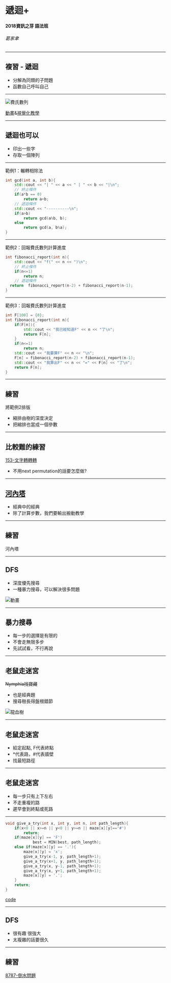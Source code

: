 # 遞迴+
#### 2018資訊之芽 語法班
###### 葛家聿

---

## 複習 - 遞迴

* 分解為同類的子問題
* 函數自己呼叫自己

----

![費氏數列](https://i.imgur.com/N3hRUG6.png)

[動畫](https://media.giphy.com/media/8OPxC6alN0SEQyvVRq/giphy.gif)&[視覺化教學](https://goo.gl/AQhy6A)

---

## 遞迴也可以
* 印出一些字
* 存取一個陣列

----

範例1：輾轉相除法
```cpp
int gcd(int a, int b){
	std::cout << "| " << a << " | " << b << "|\n";
	// 終止條件
	if(a*b == 0)
		return a+b;
	// 遞迴條件
	std::cout << "----------\n";
	if(a>b)
		return gcd(a%b, b);
	else
		return gcd(a, b%a);
}
```

----

範例2：回報費氏數列計算進度
```cpp
int fibonacci_report(int n){
	std::cout << "f(" << n << ")\n";
	// 終止條件
	if(n<=1)
		return n;
	// 遞迴條件
  return  fibonacci_report(n-2) + fibonacci_report(n-1);
}
```

----

範例3：回報費氏數列計算進度
```cpp
int F[100] = {0};
int fibonacci_report(int n){
	if(F[n]){
		std::cout << "我已經知道F" << n << "了\n";
		return F[n];
	}
	if(n<=1)
		return n;
	std::cout << "我要算F" << n << "\n";
    F[n] = fibonacci_report(n-2) + fibonacci_report(n-1);
	std::cout << "我算出F" << n << "=" << F[n] << "了\n";
    return F[n];
}
```

----

## 練習
將範例2排版

* 縮排由樹的深度決定
* 把縮排也當成一個參數

----

## 比較難的練習
[153-文字轉轉轉](https://neoj.sprout.tw/problem/153/)
* 不用next permutation的話要怎麼做?

---

## [河內塔](https://zh.wikipedia.org/zh-tw/%E6%B1%89%E8%AF%BA%E5%A1%94)
* 經典中的經典
* 除了計算步數，我們要輸出搬動教學

----

## 練習
河內塔


---

## DFS
* 深度優先搜尋
* 一種暴力搜尋，可以解決很多問題

![動畫](https://media.giphy.com/media/8OPxC6alN0SEQyvVRq/giphy.gif)

----

## 暴力搜尋
* 每一步的選擇是有限的
* 不會走無限多步
* 先試試看，不行再說

----

## 老鼠走迷宮
<s>Nymphia找寶藏</s>
* 也是經典題
* 搜尋樹長得盤根錯節

![龍血樹](https://cdn2.ettoday.net/images/10/d10323.jpg)

----

## 老鼠走迷宮
* 給定起點, F代表終點
* \*代表路，#代表牆壁
* 找最短路徑

----

## 老鼠走迷宮
* 每一步只有上下左右
* 不走重複的路
* 遲早會到終點或死路

----

```cpp
void give_a_try(int x, int y, int n, int path_length){
	if(x<0 || x>=n || y<0 || y>=n || maze[x][y]=='#')
		return;
	if(maze[x][y] == 'F')
			best = MIN(best, path_length);
	else if(maze[x][y] == '.'){
		maze[x][y] = 'x';
		give_a_try(x-1, y, path_length+1);
		give_a_try(x+1, y, path_length+1);
		give_a_try(x, y-1, path_length+1);
		give_a_try(x, y+1, path_length+1);
		maze[x][y] = '.';
	}
	return;
}
```
[code](https://gist.github.com/oopzzozzo/805ed29c2b89dc3d5186b58cb816c6ef)

----

## DFS
* 很有趣 很強大
* 太複雜的話要很久

---

## 練習
[8787-倒水問題](https://neoj.sprout.tw/problem/8787/)

